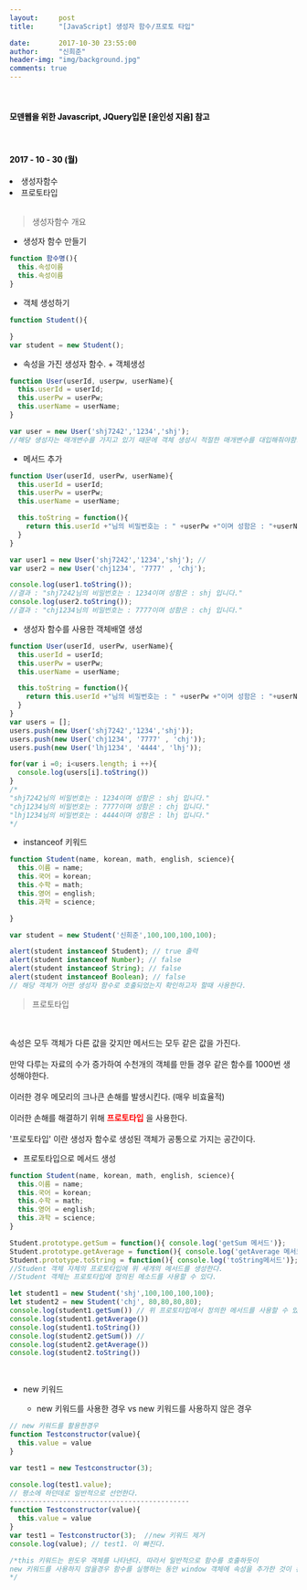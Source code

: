 ```yaml
---
layout:     post
title:      "[JavaScript] 생성자 함수/프로토 타입"

date:       2017-10-30 23:55:00
author:     "신희준"
header-img: "img/background.jpg"
comments: true
---
```


<head>
 <meta property="og:type" content="website">
 <meta property="og:title" content="JavaScript 생성자 함수, 프로토 타입">
 <meta property="og:description" content="JavaScript 생성자 함수, 프로토 타입">
 <meta property="og:url" content="http://shj7242.github.io/2017/10/30/JavaScript5/">

 <meta name="twitter:card" content="summary">
  <meta name="twitter:title" content="JavaScript 생성자 함수, 프로토 타입">
  <meta name="twitter:description" content="JavaScript 생성자 함수, 프로토 타입">
  <meta name="FACEBOOK:domain" content="http://shj7242.github.io/2017/10/30/JavaScript5/">
  <meta name="facebook:card" content="summary">
   <meta name="facebook:title" content="JavaScript 생성자 함수, 프로토 타입">
   <meta name="facebook:description" content="JavaScript 생성자 함수, 프로토 타입">
   <meta name="facebook:domain" content="http://shj7242.github.io/2017/10/30/JavaScript5/">


 </head>

<meta name="description" content="javascript, javascript 객체, javascript프로토타입, javascript생성자,javascript함수,javascript생성자함수
">
<br>
<H4 style ="font-weight:bold; color:black;"> 모덴웹을 위한 Javascript, JQuery입문 [윤인성 지음] 참고</H4>
<br>
<H4 style ="font-weight:bold; color : black">2017 - 10 - 30 (월)</H4>
<li>생성자함수</li>
<li>프로토타입</li>
<br>

>생성자함수 개요

* 생성자 함수 만들기

~~~javascript
function 함수명(){
  this.속성이름
  this.속성이름
}
~~~

* 객체 생성하기

~~~javascript
function Student(){

}
var student = new Student();
~~~

* 속성을 가진 생성자 함수. + 객체생성

~~~javascript
function User(userId, userpw, userName){
  this.userId = userId;
  this.userPw = userPw;
  this.userName = userName;
}

var user = new User('shj7242','1234','shj');
//해당 생성자는 매개변수를 가지고 있기 때문에 객체 생성시 적절한 매개변수를 대입해줘야함.
~~~

* 메서드 추가

~~~javascript
function User(userId, userPw, userName){
  this.userId = userId;
  this.userPw = userPw;
  this.userName = userName;

  this.toString = function(){
    return this.userId +"님의 비밀번호는 : " +userPw +"이며 성함은 : "+userName +" 입니다.";
  }
}

var user1 = new User('shj7242','1234','shj'); //
var user2 = new User('chj1234', '7777' , 'chj');

console.log(user1.toString());
//결과 : "shj7242님의 비밀번호는 : 1234이며 성함은 : shj 입니다."
console.log(user2.toString());
//결과 : "chj1234님의 비밀번호는 : 7777이며 성함은 : chj 입니다."

~~~

* 생성자 함수를 사용한 객체배열 생성

~~~JavaScript
function User(userId, userPw, userName){
  this.userId = userId;
  this.userPw = userPw;
  this.userName = userName;

  this.toString = function(){
    return this.userId +"님의 비밀번호는 : " +userPw +"이며 성함은 : "+userName +" 입니다.";
  }
}
var users = [];
users.push(new User('shj7242','1234','shj'));
users.push(new User('chj1234', '7777' , 'chj'));
users.push(new User('lhj1234', '4444', 'lhj'));

for(var i =0; i<users.length; i ++){
  console.log(users[i].toString())
}
/*
"shj7242님의 비밀번호는 : 1234이며 성함은 : shj 입니다."
"chj1234님의 비밀번호는 : 7777이며 성함은 : chj 입니다."
"lhj1234님의 비밀번호는 : 4444이며 성함은 : lhj 입니다."
*/

~~~

* instanceof 키워드

~~~javascript
function Student(name, korean, math, english, science){
  this.이름 = name;
  this.국어 = korean;
  this.수학 = math;
  this.영어 = english;
  this.과학 = science;

}

var student = new Student('신희준',100,100,100,100);

alert(student instanceof Student); // true 출력
alert(student instanceof Number); // false  
alert(student instanceof String); // false
alert(student instanceof Boolean); // false
// 해당 객체가 어떤 생성자 함수로 호출되었는지 확인하고자 할때 사용한다.
~~~

> 프로토타입

<br>
<br>
속성은 모두 객체가 다른 값을 갖지만 메서드는 모두 같은 값을 가진다.
<br>
<br>
만약 다루는 자료의 수가 증가하여 수천개의 객체를 만들 경우 같은 함수를 1000번 생성해야한다.
<br><br>
이러한 경우 메모리의 크나큰 손해를 발생시킨다. (매우 비효율적)
<br><br>
이러한 손해를 해결하기 위해 <b style="color:red">프로토타입</b> 을 사용한다.
<br><br>
'프로토타입' 이란 생성자 함수로 생성된 객체가 공통으로 가지는 공간이다.
<br>

* 프로토타입으로 메서드 생성

~~~JavaScript
function Student(name, korean, math, english, science){
  this.이름 = name;
  this.국어 = korean;
  this.수학 = math;
  this.영어 = english;
  this.과학 = science;
}

Student.prototype.getSum = function(){ console.log('getSum 메서드')};
Student.prototype.getAverage = function(){ console.log('getAverage 메서드')};
Student.prototype.toString = function(){ console.log('toString메서드')};
//Student 객체 자체의 프로토타입에 위 세개의 메서드를 생성한다.
//Student 객체는 프로토타입에 정의된 메소드를 사용할 수 있다.

let student1 = new Student('shj',100,100,100,100);
let student2 = new Student('chj', 80,80,80,80);
console.log(student1.getSum()) // 위 프로토타입에서 정의한 메서드를 사용할 수 있다.
console.log(student1.getAverage())
console.log(student1.toString())
console.log(student2.getSum()) //
console.log(student2.getAverage())
console.log(student2.toString())
~~~

<br>

* new 키워드

  - new 키워드를 사용한 경우 vs new 키워드를 사용하지 않은 경우

~~~javascript
// new 키워드를 활용한경우
function Testconstructor(value){
  this.value = value
}

var test1 = new Testconstructor(3);

console.log(test1.value);
// 평소에 하던데로 일반적으로 선언한다.
--------------------------------------------
function Testconstructor(value){
  this.value = value
}
var test1 = Testconstructor(3);  //new 키워드 제거
console.log(value); // test1. 이 빠진다.

/*this 키워드는 윈도우 객체를 나타낸다. 따라서 일반적으로 함수를 호출하듯이
new 키워드를 사용하지 않을경우 함수를 실행하는 동안 window 객체에 속성을 추가한 것이 된다.
*/
~~~



~~~javascript

~~~
